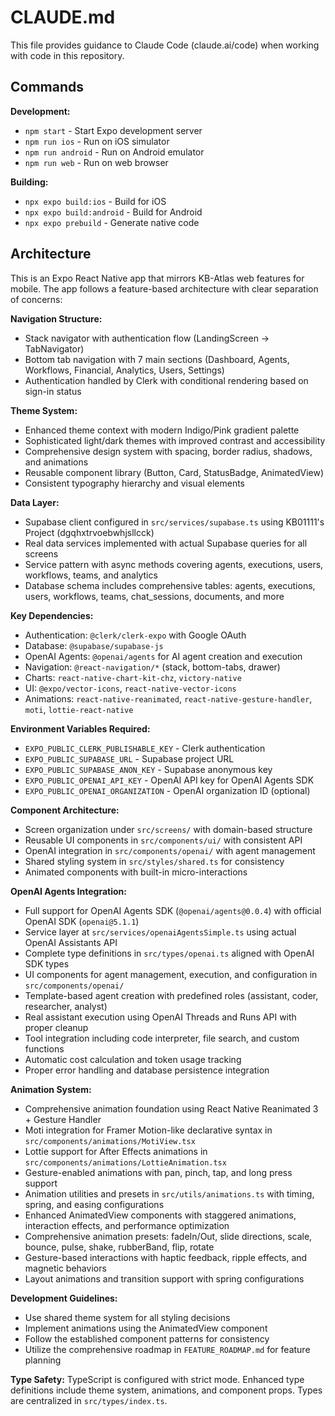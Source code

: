 # CLAUDE.md

This file provides guidance to Claude Code (claude.ai/code) when working with code in this repository.

## Commands

**Development:**
- `npm start` - Start Expo development server
- `npm run ios` - Run on iOS simulator  
- `npm run android` - Run on Android emulator
- `npm run web` - Run on web browser

**Building:**
- `npx expo build:ios` - Build for iOS
- `npx expo build:android` - Build for Android
- `npx expo prebuild` - Generate native code

## Architecture

This is an Expo React Native app that mirrors KB-Atlas web features for mobile. The app follows a feature-based architecture with clear separation of concerns:

**Navigation Structure:**
- Stack navigator with authentication flow (LandingScreen → TabNavigator)
- Bottom tab navigation with 7 main sections (Dashboard, Agents, Workflows, Financial, Analytics, Users, Settings)
- Authentication handled by Clerk with conditional rendering based on sign-in status

**Theme System:**
- Enhanced theme context with modern Indigo/Pink gradient palette
- Sophisticated light/dark themes with improved contrast and accessibility
- Comprehensive design system with spacing, border radius, shadows, and animations
- Reusable component library (Button, Card, StatusBadge, AnimatedView)
- Consistent typography hierarchy and visual elements

**Data Layer:**
- Supabase client configured in `src/services/supabase.ts` using KB01111's Project (dgqhxtrvoebwhjsllcck)
- Real data services implemented with actual Supabase queries for all screens
- Service pattern with async methods covering agents, executions, users, workflows, teams, and analytics
- Database schema includes comprehensive tables: agents, executions, users, workflows, teams, chat_sessions, documents, and more

**Key Dependencies:**
- Authentication: `@clerk/clerk-expo` with Google OAuth
- Database: `@supabase/supabase-js`
- OpenAI Agents: `@openai/agents` for AI agent creation and execution
- Navigation: `@react-navigation/*` (stack, bottom-tabs, drawer)
- Charts: `react-native-chart-kit-chz`, `victory-native`
- UI: `@expo/vector-icons`, `react-native-vector-icons`
- Animations: `react-native-reanimated`, `react-native-gesture-handler`, `moti`, `lottie-react-native`

**Environment Variables Required:**
- `EXPO_PUBLIC_CLERK_PUBLISHABLE_KEY` - Clerk authentication
- `EXPO_PUBLIC_SUPABASE_URL` - Supabase project URL  
- `EXPO_PUBLIC_SUPABASE_ANON_KEY` - Supabase anonymous key
- `EXPO_PUBLIC_OPENAI_API_KEY` - OpenAI API key for OpenAI Agents SDK
- `EXPO_PUBLIC_OPENAI_ORGANIZATION` - OpenAI organization ID (optional)

**Component Architecture:**
- Screen organization under `src/screens/` with domain-based structure
- Reusable UI components in `src/components/ui/` with consistent API
- OpenAI integration in `src/components/openai/` with agent management
- Shared styling system in `src/styles/shared.ts` for consistency
- Animated components with built-in micro-interactions

**OpenAI Agents Integration:**
- Full support for OpenAI Agents SDK (`@openai/agents@0.0.4`) with official OpenAI SDK (`openai@5.1.1`)
- Service layer at `src/services/openaiAgentsSimple.ts` using actual OpenAI Assistants API
- Complete type definitions in `src/types/openai.ts` aligned with OpenAI SDK types
- UI components for agent management, execution, and configuration in `src/components/openai/`
- Template-based agent creation with predefined roles (assistant, coder, researcher, analyst)
- Real assistant execution using OpenAI Threads and Runs API with proper cleanup
- Tool integration including code interpreter, file search, and custom functions
- Automatic cost calculation and token usage tracking
- Proper error handling and database persistence integration

**Animation System:**
- Comprehensive animation foundation using React Native Reanimated 3 + Gesture Handler
- Moti integration for Framer Motion-like declarative syntax in `src/components/animations/MotiView.tsx`
- Lottie support for After Effects animations in `src/components/animations/LottieAnimation.tsx`
- Gesture-enabled animations with pan, pinch, tap, and long press support
- Animation utilities and presets in `src/utils/animations.ts` with timing, spring, and easing configurations
- Enhanced AnimatedView components with staggered animations, interaction effects, and performance optimization
- Comprehensive animation presets: fadeIn/Out, slide directions, scale, bounce, pulse, shake, rubberBand, flip, rotate
- Gesture-based interactions with haptic feedback, ripple effects, and magnetic behaviors
- Layout animations and transition support with spring configurations

**Development Guidelines:**
- Use shared theme system for all styling decisions
- Implement animations using the AnimatedView component
- Follow the established component patterns for consistency
- Utilize the comprehensive roadmap in `FEATURE_ROADMAP.md` for feature planning

**Type Safety:**
TypeScript is configured with strict mode. Enhanced type definitions include theme system, animations, and component props. Types are centralized in `src/types/index.ts`.